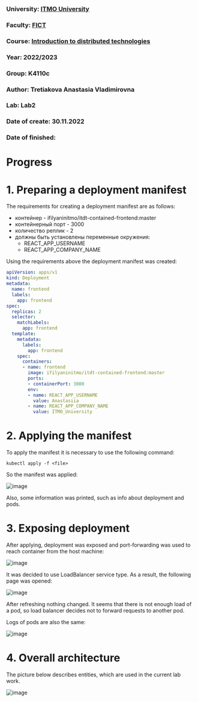 ### University: [ITMO University](https://itmo.ru/ru/)
### Faculty: [FICT](https://fict.itmo.ru)
### Course: [Introduction to distributed technologies](https://github.com/itmo-ict-faculty/introduction-to-distributed-technologies)
### Year: 2022/2023
### Group: K4110c
### Author: Tretiakova Anastasia Vladimirovna
### Lab: Lab2
### Date of create: 30.11.2022
### Date of finished: 

# Progress
# 1. Preparing a deployment manifest
The requirements for creating a deployment manifest are as follows:
- контейнер - ifilyaninitmo/itdt-contained-frontend:master
- контейнерный порт - 3000
- количество реплик - 2
- должны быть установлены переменные окружения:
  - REACT_APP_USERNAME
  - REACT_APP_COMPANY_NAME

Using the requirements above the deployment manifest was created:

```yaml
apiVersion: apps/v1
kind: Deployment
metadata:
  name: frontend
  labels:
    app: frontend
spec:
  replicas: 2
  selector:
    matchLabels:
      app: frontend
  template:
    metadata:
      labels:
        app: frontend
    spec:
      containers:
      - name: frontend
        image: ifilyaninitmo/itdt-contained-frontend:master
        ports:
        - containerPort: 3000
        env:
        - name: REACT_APP_USERNAME
          value: Anastasiia
        - name: REACT_APP_COMPANY_NAME
          value: ITMO_University
```
 
# 2. Applying the manifest
To apply the manifest it is necessary to use the following command:

```
kubectl apply -f <file>
```

So the manifest was applied:

![image](https://user-images.githubusercontent.com/44613206/204882575-15f40a93-85d7-4b77-9374-d1ee518fd022.png)

Also, some information was printed, such as info about deployment and pods.

# 3. Exposing deployment
After applying, deployment was exposed and port-forwarding was used to reach container from the host machine:

![image](https://user-images.githubusercontent.com/44613206/204884466-f3303376-9ea1-4053-a7e3-af2c755febb1.png)

It was decided to use LoadBalancer service type. As a result, the following page was opened:

![image](https://user-images.githubusercontent.com/44613206/204884382-30a4e6c0-322f-4420-a2c7-1ce47f663436.png)

After refreshing nothing changed. It seems that there is not enough load of a pod, so load balancer decides not to forward requests to another pod.

Logs of pods are also the same:

![image](https://user-images.githubusercontent.com/44613206/204885157-db75e971-b208-4b83-932c-b17d05bc57c6.png)

# 4. Overall architecture
The picture below describes entities, which are used in the current lab work.

![image](https://user-images.githubusercontent.com/44613206/204887621-9f2b8a69-d0e7-487b-bc32-e6502a45cdc7.png)
